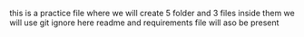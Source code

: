 this is a practice file where we will create 5 folder and 3 files inside them
we will use git ignore 
here readme and requirements file will aso be present
